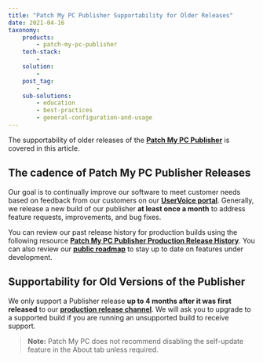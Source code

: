 ```yaml
---
title: "Patch My PC Publisher Supportability for Older Releases"
date: 2021-04-16
taxonomy:
    products:
        - patch-my-pc-publisher
    tech-stack:
        - 
    solution:
        - 
    post_tag:
        - 
    sub-solutions:
        - education
        - best-practices
        - general-configuration-and-usage
---
```


The supportability of older releases of the **[Patch My PC Publisher](/docs)** is covered in this article.

## The cadence of Patch My PC Publisher Releases

Our goal is to continually improve our software to meet customer needs based on feedback from our customers on our **[UserVoice portal](https://ideas.patchmypc.com/)**. Generally, we release a new build of our publisher **at least once a month** to address feature requests, improvements, and bug fixes.

You can review our past release history for production builds using the following resource **[Patch My PC Publisher Production Release History](https://patchmypc.com/category/releases/production-releases)**. You can also review our **[public roadmap](https://patchmypc.com/roadmap)** to stay up to date on features under development.

## Supportability for Old Versions of the Publisher

We only support a Publisher release **up to 4 months after it was first released** to our **[production release channel](/category/releases/production-releases)**. We will ask you to upgrade to a supported build if you are running an unsupported build to receive support.

> **Note:** Patch My PC does not recommend disabling the self-update feature in the About tab unless required.
